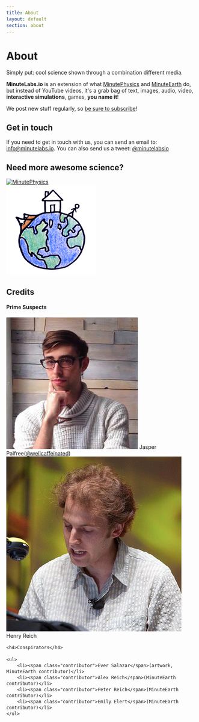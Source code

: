 ```yaml
---
title: About
layout: default
section: about
---
```


# About

Simply put: cool science shown through a combination different media.

**MinuteLabs.io** is an extension of what [MinutePhysics][mp] and [MinuteEarth][me] do, but instead of YouTube videos, it's a grab bag of text, images, audio, video, **interactive simulations**, games, **you name it**!

We post new stuff regularly, so [be sure to subscribe][sub]!

## Get in touch

If you need to get in touch with us, you can send an email to: [info@minutelabs.io](mailto:info@minutelabs.io). You can also send us a tweet: [@minutelabsio](http://twitter.com/minutelabsio)

## Need more awesome science?

<div class="row" id="minute-links">
    <div class="column half">
        <a href="http://youtube.com/minutephysics"><img width="240" src="http://i1.ytimg.com/i/UHW94eEFW7hkUMVaZz4eDg/mq1.jpg" alt="MinutePhysics"/></a>
    </div>
    <div class="column half last">
        <a href="http://youtube.com/minuteearth"><img width="240" src="/assets/images/ME-Square Profile_larger.png" alt="MinuteEarth"/></a>
    </div>
</div>


## Credits

<div id="contributors">
    <h4>Prime Suspects</h4>
    <div class="row">
        <div class="column half">
            <div class="thumb">
                <img src="/assets/images/people/jasper.jpg" alt="Jasper Palfree">
                <span class="contributor">Jasper Palfree</span>(<a href="http://twitter.com/wellcaffeinated" class="twitter-handle">@wellcaffeinated</a>)
            </div>
        </div>
        <div class="column half last">
            <div class="thumb">
                <img src="/assets/images/people/Henry-Reich.png" alt="Henry Reich">
                <span class="contributor">Henry Reich</span>
            </div>
        </div>
    </div>

    <h4>Conspirators</h4>

    <ul>
        <li><span class="contributor">Ever Salazar</span>(artwork, MinuteEarth contributor)</li>
        <li><span class="contributor">Alex Reich</span>(MinuteEarth contributor)</li>
        <li><span class="contributor">Peter Reich</span>(MinuteEarth contributor)</li>
        <li><span class="contributor">Emily Elert</span>(MinuteEarth contributor)</li>
    </ul>
</div>

[mp]: http://youtube.com/minutephysics
[me]: http://youtube.com/minuteearth
[sub]: /subscribe